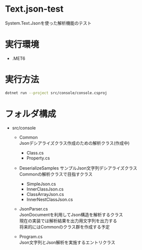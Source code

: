 # Text.json-test
System.Text.Jsonを使った解析機能のテスト

# 実行環境
* .MET6

# 実行方法
```sh
dotnet run --project src/console/console.csproj
```

# フォルダ構成
* src/console
  * Common  
    Jsonデシアライズクラス作成のための解析クラス(作成中)
    * Class.cs
    * Property.cs

  * DeserializeSamples
    サンプルJson文字列デシアライズクラス  
    Commonの解析クラスで目指すクラス
    * SimpleJson.cs
    * InnerClassJson.cs
    * ClassArrayJson.cs
    * InnerNestClassJson.cs

  * JsonParser.cs  
    JsonDocumentを利用してJson構造を解析するクラス  
    現在の実装では解析結果を出力用文字列を出力する  
    将来的にはCommonのクラス群を作成する予定

  * Program.cs  
    Json文字列とJson解析を実施するエントリクラス
